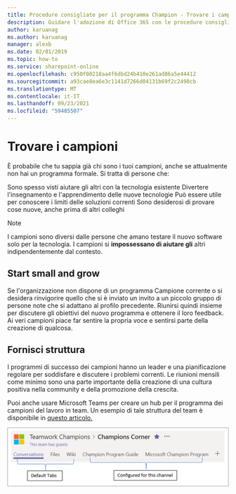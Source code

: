 ```yaml
---
title: Procedure consigliate per il programma Champion - Trovare i campioni
description: Guidare l'adozione di Office 365 con le procedure consigliate dei programmi Campione
author: karuanag
ms.author: karuanag
manager: alexb
ms.date: 02/01/2019
ms.topic: how-to
ms.service: sharepoint-online
ms.openlocfilehash: c950f00218aa4f6dbd24b410e261ad86a5e44412
ms.sourcegitcommit: a93cae8ea6e3c1141d7266d04131b69f2c2498cb
ms.translationtype: MT
ms.contentlocale: it-IT
ms.lasthandoff: 09/23/2021
ms.locfileid: "59485507"
---
```

# <a name="finding-your-champions"></a>Trovare i campioni 

È probabile che tu sappia già chi sono i tuoi campioni, anche se attualmente non hai un programma formale.  Si tratta di persone che:

Sono spesso visti aiutare gli altri con la tecnologia esistente Divertere l'insegnamento e l'apprendimento delle nuove tecnologie Può essere utile per conoscere i limiti delle soluzioni correnti Sono desiderosi di provare cose nuove, anche prima di altri colleghi

> [!NOTE]
> I campioni sono diversi dalle persone che amano testare il nuovo software solo per la tecnologia. I campioni si **impossessano di aiutare gli** altri indipendentemente dal contesto. 

## <a name="start-small-and-grow"></a>Start small and grow

Se l'organizzazione non dispone di un programma Campione corrente o si desidera rinvigorire quello che si è inviato un invito a un piccolo gruppo di persone note che si adattano al profilo precedente.  Riunirsi quindi insieme per discutere gli obiettivi del nuovo programma e ottenere il loro feedback. Ai veri campioni piace far sentire la propria voce e sentirsi parte della creazione di qualcosa.  

## <a name="provide-structure"></a>Fornisci struttura

I programmi di successo dei campioni hanno un leader e una pianificazione regolare per soddisfare e discutere i problemi correnti.  Le riunioni mensili come minimo sono una parte importante della creazione di una cultura positiva nella community e della promozione della crescita.  

Puoi anche usare Microsoft Teams per creare un hub per il programma dei campioni del lavoro in team.  Un esempio di tale struttura del team è disponibile in [questo articolo.](/MicrosoftTeams/teams-adoption-your-first-teams)

![schede del team campione del lavoro in team](media/teams-adoption-tab-example.png)
